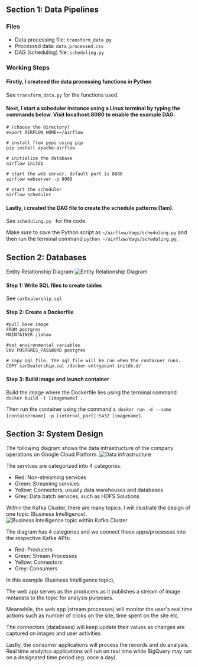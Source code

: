 ## Section 1: Data Pipelines

### Files
- Data processing file: `transform_data.py`
- Processed data: `data_processed.csv`
- DAG (scheduling) file: `scheduling.py`

### Working Steps
#### Firstly, I createed the data processing functions in Python
See `transform_data.py` for the functions used.

#### Next, I start a scheduler instance using a Linux terminal by typing the commands below. Visit localhost:8080 to enable the example DAG.
```
# (choose the directory)
export AIRFLOW_HOME=~/airflow

# install from pypi using pip
pip install apache-airflow

# initialize the database
airflow initdb

# start the web server, default port is 8080
airflow webserver -p 8080

# start the scheduler
airflow scheduler
```

#### Lastly, i created the DAG file to create the schedule patterns (1am).
See `scheduling.py ` for the code.

Make sure to save the Python script as `~/airflow/dags/scheduling.py` and then run the terminal command `python ~/airflow/dags/scheduling.py`. 


## Section 2: Databases
Entity Relationship Diagram
![Entity Relationship Diagram](https://raw.githubusercontent.com/jiahao25/Govtech-Data-Engineer-Test/master/images/Entity%20relationship%20diagram%203.JPG "Entity Relationship Diagram")

#### Step 1: Write SQL files to create tables
See `carDealership.sql`

#### Step 2: Create a Dockerfile
```
#pull base image
FROM postgres
MAINTAINER jiahao

#set environmental variables
ENV POSTGRES_PASSWORD postgres

# copy sql file. the sql file will be run when the container runs.
COPY carDealership.sql /docker-entrypoint-initdb.d/
```

#### Step 3: Build image and launch container
Build the image where the Dockerfile lies using the terminal command `docker build -t [imagename] .`

Then run the container using the command `$ docker run -d --name [containername] -p [internal_port]:5432 [imagename]`.

## Section 3: System Design

The following diagram shows the data infrastructure of the company operations on Google Cloud Platform.
![](https://raw.githubusercontent.com/jiahao25/Govtech-Data-Engineer-Test/master/images/architecture.JPG "Data infrastructure")

The services are categorized into 4 categories.
- Red: Non-streaming services
- Green: Streaming services
- Yellow: Connectors, usually data warehouses and databases
- Grey: Data batch services, such as HDFS Solutions

Within the Kafka Cluster, there are many topics. I will illustrate the design of one topic (Business Intelligence).
![](https://raw.githubusercontent.com/jiahao25/Govtech-Data-Engineer-Test/master/images/BItopic.JPG "Business Intelligence topic within Kafka Cluster")


The diagram has 4 categories and we connect these apps/processes into the respective Kafka APIs:
- Red: Producers
- Green: Stream Processes
- Yellow: Connectors
- Grey: Consumers

In this example (Business Intelligence topic),

The web app serves as the producers as it publishes a stream of image metadata to the topic for analysis purposes.

Meanwhile, the web app (stream processes) will monitor the user's real time actions such as number of clicks on the site, time spent on the site etc. 

The connectors (databases) will keep update their values as changes are captured on images and user activities

Lastly, the consumer applications will process the records and do analysis. Real time analytics applications will run on real time while BigQuery may run on a designated time period (eg: once a day).
